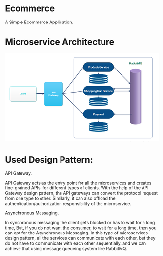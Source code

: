 # Ecommerce
A Simple Ecommerce Application.


# Microservice Architecture

![alt text](https://github.com/mo2274/Ecommerce/blob/master/Architecture-Diagram.PNG?raw=true)


# Used Design Pattern:
API Gateway.

  API Gateway acts as the entry point for all the microservices and creates fine-grained APIs’ for different types of clients.
  With the help of the API Gateway design pattern, the API gateways can convert the protocol request from one type to other. Similarly, it can also offload the             authentication/authorization responsibility of the microservice.
  
Asynchronous Messaging.
   
   In synchronous messaging the client gets blocked or has to wait for a long time, But, if you do not want the consumer, to wait for a long time, then you can opt for the Asynchronous Messaging. In this type of microservices design pattern, all the services can communicate with each other, but they do not have to communicate with each other sequentially. and we can achieve that using message queueing system like RabbitMQ.
   
